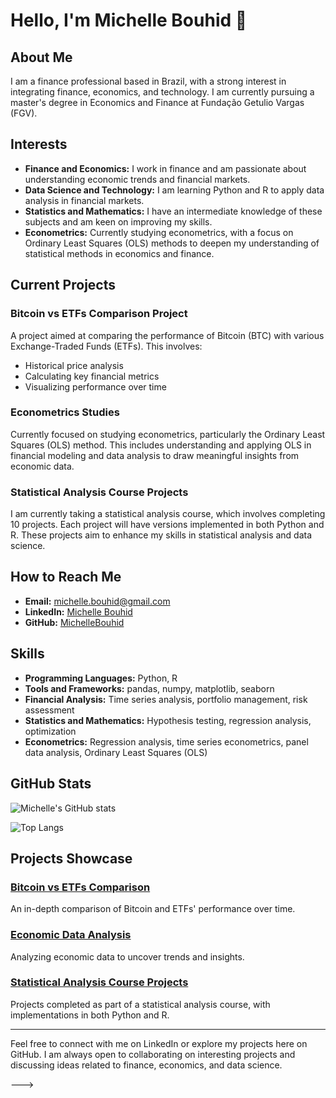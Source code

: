 # Hello, I'm Michelle Bouhid 👋

## About Me

I am a finance professional based in Brazil, with a strong interest in integrating finance, economics, and technology. I am currently pursuing a master's degree in Economics and Finance at Fundação Getulio Vargas (FGV).

## Interests

- **Finance and Economics:** I work in finance and am passionate about understanding economic trends and financial markets.
- **Data Science and Technology:** I am learning Python and R to apply data analysis in financial markets.
- **Statistics and Mathematics:** I have an intermediate knowledge of these subjects and am keen on improving my skills.
- **Econometrics:** Currently studying econometrics, with a focus on Ordinary Least Squares (OLS) methods to deepen my understanding of statistical methods in economics and finance.

## Current Projects

### Bitcoin vs ETFs Comparison Project
A project aimed at comparing the performance of Bitcoin (BTC) with various Exchange-Traded Funds (ETFs). This involves:
- Historical price analysis
- Calculating key financial metrics
- Visualizing performance over time

### Econometrics Studies
Currently focused on studying econometrics, particularly the Ordinary Least Squares (OLS) method. This includes understanding and applying OLS in financial modeling and data analysis to draw meaningful insights from economic data.

### Statistical Analysis Course Projects
I am currently taking a statistical analysis course, which involves completing 10 projects. Each project will have versions implemented in both Python and R. These projects aim to enhance my skills in statistical analysis and data science.

## How to Reach Me

- **Email:** [michelle.bouhid@gmail.com](mailto:michelle.bouhid@gmail.com)
- **LinkedIn:** [Michelle Bouhid](https://www.linkedin.com/in/michelle-bouhid-880001156/)
- **GitHub:** [MichelleBouhid](https://github.com/MichelleBouhid)

## Skills

- **Programming Languages:** Python, R
- **Tools and Frameworks:** pandas, numpy, matplotlib, seaborn
- **Financial Analysis:** Time series analysis, portfolio management, risk assessment
- **Statistics and Mathematics:** Hypothesis testing, regression analysis, optimization
- **Econometrics:** Regression analysis, time series econometrics, panel data analysis, Ordinary Least Squares (OLS)

## GitHub Stats

![Michelle's GitHub stats](https://github-readme-stats.vercel.app/api?username=MichelleBouhid&show_icons=true&theme=radical)

![Top Langs](https://github-readme-stats.vercel.app/api/top-langs/?username=MichelleBouhid&layout=compact&theme=radical)

## Projects Showcase

### [Bitcoin vs ETFs Comparison](https://github.com/MichelleBouhid/bitcoin-vs-etfs)
An in-depth comparison of Bitcoin and ETFs' performance over time.

### [Economic Data Analysis](https://github.com/MichelleBouhid/economic-data-analysis)
Analyzing economic data to uncover trends and insights.

### [Statistical Analysis Course Projects](https://github.com/MichelleBouhid/StatisticalAnalysisCourse.git)
Projects completed as part of a statistical analysis course, with implementations in both Python and R.


---

Feel free to connect with me on LinkedIn or explore my projects here on GitHub. I am always open to collaborating on interesting projects and discussing ideas related to finance, economics, and data science.




--->

